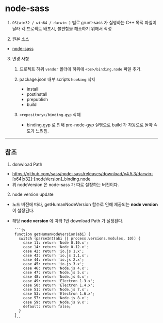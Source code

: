 # node-sass

1. `OS(win32 / win64 / darwin )` 별로 grunt-sass 가 실행하는 C++ 목적 파일이 달라 각 프로젝트 배포시, 불편함을 해소하기 위해서 작성

2. 원본 소스
 - [node-sass](https://github.com/sass/node-sass)

3. 변경 사항
    1. 프로젝트 하위 `vendor` 폴더에 하위에 `<os>/binding.node` 파일 추가.

    2. package.json 내부 scripts `hooking` 삭제
        - install
        - postinstall
        - prepublish
        - build
   
    3. `<repository>/binding.gyp` 삭제
        - binding.gyp 로 인해 pre-node-gyp 실행으로 build 가 자동으로 돌아 속도가 느려짐.
 
---

## 참조

1. donwload Path
 - https://github.com/sass/node-sass/releases/download/v4.5.3/darwin-[x64|x32]-[nodeVersion]_binding.node
 - 위 nodeVersion 은 node-sass 가 따로 설정하는 버전이다.

2. node version update
 - 노드 버전에 따라, getHumanNodeVersion 함수로 인해 제공되는 **node version**이 설정된다.
 - 해당 **node version** 에 따라 1번 download Path 가 설정된다.

        ```js
        function getHumanNodeVersion(abi) {
          switch (parseInt(abi || process.versions.modules, 10)) {
            case 11: return 'Node 0.10.x';
            case 14: return 'Node 0.12.x';
            case 42: return 'io.js 1.x';
            case 43: return 'io.js 1.1.x';
            case 44: return 'io.js 2.x';
            case 45: return 'io.js 3.x';
            case 46: return 'Node.js 4.x';
            case 47: return 'Node.js 5.x';
            case 48: return 'Node.js 6.x';
            case 49: return 'Electron 1.3.x';
            case 50: return 'Electron 1.4.x';
            case 51: return 'Node.js 7.x';
            case 53: return 'Electron 1.6.x';
            case 57: return 'Node.js 8.x';
            case 59: return 'Node.js 9.x';
            default: return false;
          }
        }
        ```
